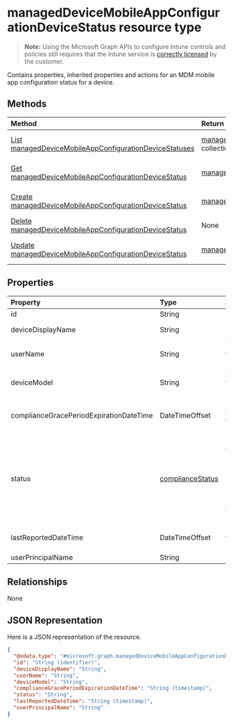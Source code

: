 # managedDeviceMobileAppConfigurationDeviceStatus resource type

> **Note:** Using the Microsoft Graph APIs to configure Intune controls and policies still requires that the Intune service is [correctly licensed](https://go.microsoft.com/fwlink/?linkid=839381) by the customer.

Contains properties, inherited properties and actions for an MDM mobile app configuration status for a device.
## Methods
|Method|Return Type|Description|
|:---|:---|:---|
|[List managedDeviceMobileAppConfigurationDeviceStatuses](../api/intune_apps_manageddevicemobileappconfigurationdevicestatus_list.md)|[managedDeviceMobileAppConfigurationDeviceStatus](../resources/intune_apps_manageddevicemobileappconfigurationdevicestatus.md) collection|List properties and relationships of the [managedDeviceMobileAppConfigurationDeviceStatus](../resources/intune_apps_manageddevicemobileappconfigurationdevicestatus.md) objects.|
|[Get managedDeviceMobileAppConfigurationDeviceStatus](../api/intune_apps_manageddevicemobileappconfigurationdevicestatus_get.md)|[managedDeviceMobileAppConfigurationDeviceStatus](../resources/intune_apps_manageddevicemobileappconfigurationdevicestatus.md)|Read properties and relationships of the [managedDeviceMobileAppConfigurationDeviceStatus](../resources/intune_apps_manageddevicemobileappconfigurationdevicestatus.md) object.|
|[Create managedDeviceMobileAppConfigurationDeviceStatus](../api/intune_apps_manageddevicemobileappconfigurationdevicestatus_create.md)|[managedDeviceMobileAppConfigurationDeviceStatus](../resources/intune_apps_manageddevicemobileappconfigurationdevicestatus.md)|Create a new [managedDeviceMobileAppConfigurationDeviceStatus](../resources/intune_apps_manageddevicemobileappconfigurationdevicestatus.md) object.|
|[Delete managedDeviceMobileAppConfigurationDeviceStatus](../api/intune_apps_manageddevicemobileappconfigurationdevicestatus_delete.md)|None|Deletes a [managedDeviceMobileAppConfigurationDeviceStatus](../resources/intune_apps_manageddevicemobileappconfigurationdevicestatus.md).|
|[Update managedDeviceMobileAppConfigurationDeviceStatus](../api/intune_apps_manageddevicemobileappconfigurationdevicestatus_update.md)|[managedDeviceMobileAppConfigurationDeviceStatus](../resources/intune_apps_manageddevicemobileappconfigurationdevicestatus.md)|Update the properties of a [managedDeviceMobileAppConfigurationDeviceStatus](../resources/intune_apps_manageddevicemobileappconfigurationdevicestatus.md) object.|

## Properties
|Property|Type|Description|
|:---|:---|:---|
|id|String|Key of the entity.|
|deviceDisplayName|String|Device name of the DevicePolicyStatus.|
|userName|String|The User Name that is being reported|
|deviceModel|String|The device model that is being reported|
|complianceGracePeriodExpirationDateTime|DateTimeOffset|The DateTime when device compliance grace period expires|
|status|[complianceStatus](../resources/intune_shared_compliancestatus.md)|Compliance status of the policy report. Possible values are: `unknown`, `notApplicable`, `compliant`, `remediated`, `nonCompliant`, `error`, `conflict`, `notAssigned`.|
|lastReportedDateTime|DateTimeOffset|Last modified date time of the policy report.|
|userPrincipalName|String|UserPrincipalName.|

## Relationships
None
## JSON Representation
Here is a JSON representation of the resource.
<!--{
  "blockType": "resource",
  "baseType": "microsoft.graph.entity",
  "keyProperty": "id",
  "@odata.type": "microsoft.graph.managedDeviceMobileAppConfigurationDeviceStatus"
}-->
``` json
{
  "@odata.type": "#microsoft.graph.managedDeviceMobileAppConfigurationDeviceStatus",
  "id": "String (identifier)",
  "deviceDisplayName": "String",
  "userName": "String",
  "deviceModel": "String",
  "complianceGracePeriodExpirationDateTime": "String (timestamp)",
  "status": "String",
  "lastReportedDateTime": "String (timestamp)",
  "userPrincipalName": "String"
}
```








